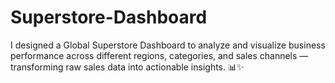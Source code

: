 # Superstore-Dashboard
I designed a Global Superstore Dashboard to analyze and visualize business performance across different regions, categories, and sales channels — transforming raw sales data into actionable insights. 📊✨
